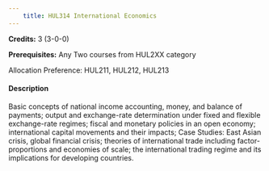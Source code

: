 ```yaml
---
    title: HUL314 International Economics
---
```

**Credits:** 3 (3-0-0)



**Prerequisites:** Any Two courses from HUL2XX category 

Allocation Preference: HUL211, HUL212, HUL213

#### Description 
Basic concepts of national income accounting, money, and balance of payments; output and exchange-rate determination under fixed and flexible exchange-rate regimes; fiscal and monetary policies in an open economy; international capital movements and their impacts; Case Studies: East Asian crisis, global financial crisis; theories of international trade including factor-proportions and economies of scale; the international trading regime and its implications for developing countries.